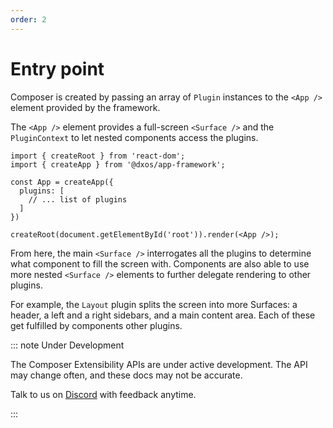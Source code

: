 ```yaml
---
order: 2
---
```


# Entry point

Composer is created by passing an array of `Plugin` instances to the `<App />` element provided by the framework.

The `<App />` element provides a full-screen `<Surface />` and the `PluginContext` to let nested components access the plugins.

```tsx
import { createRoot } from 'react-dom';
import { createApp } from '@dxos/app-framework';

const App = createApp({
  plugins: [
    // ... list of plugins
  ]
})

createRoot(document.getElementById('root')).render(<App />);
```

From here, the main `<Surface />` interrogates all the plugins to determine what component to fill the screen with. Components are also able to use more nested `<Surface />` elements to further delegate rendering to other plugins.

For example, the `Layout` plugin splits the screen into more Surfaces: a header, a left and a right sidebars, and a main content area. Each of these get fulfilled by components other plugins.

::: note Under Development

The Composer Extensibility APIs are under active development. The API may change often, and these docs may not be accurate.

Talk to us on [Discord](https://dxos.org/discord) with feedback anytime.

:::
